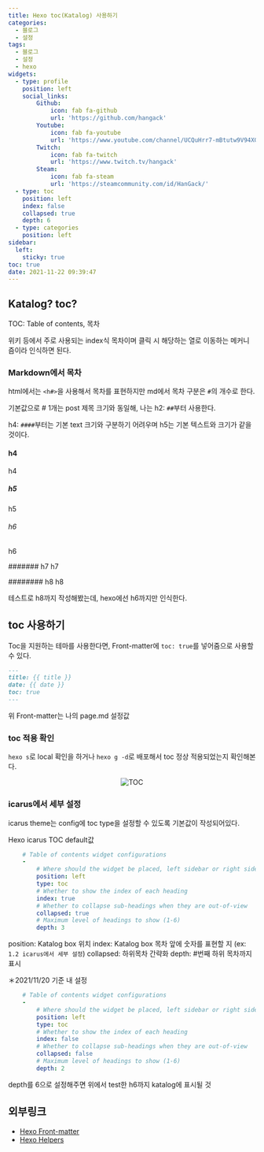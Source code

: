 ```yaml
---
title: Hexo toc(Katalog) 사용하기
categories:
  - 블로그
  - 설정
tags: 
  - 블로그
  - 설정
  - hexo
widgets:
  - type: profile
    position: left
    social_links:
        Github:
            icon: fab fa-github
            url: 'https://github.com/hangack'
        Youtube:
            icon: fab fa-youtube
            url: 'https://www.youtube.com/channel/UCQuHrr7-mBtutw9V94XGH-g'
        Twitch:
            icon: fab fa-twitch
            url: 'https://www.twitch.tv/hangack'
        Steam:
            icon: fab fa-steam
            url: 'https://steamcommunity.com/id/HanGack/'
  - type: toc
    position: left
    index: false
    collapsed: true
    depth: 6
  - type: categories
    position: left
sidebar:
  left:
    sticky: true
toc: true
date: 2021-11-22 09:39:47
---
```


## Katalog? toc?

TOC: Table of contents, 목차

위키 등에서 주로 사용되는 index식 목차이며 클릭 시 해당하는 열로 이동하는 메커니즘이라 인식하면 된다.

### Markdown에서 목차

html에서는 `<h#>`을 사용해서 목차를 표현하지만 md에서 목차 구분은 `#`의 개수로 한다.

기본값으로 # 1개는 post 제목 크기와 동일해, 나는 h2: `##`부터 사용한다.

h4: `####`부터는 기본 text 크기와 구분하기 어려우며 h5는 기본 텍스트와 크기가 같을 것이다.

#### h4
h4

##### h5
h5

###### h6
h6

####### h7
h7

######## h8
h8

테스트로 h8까지 작성해봤는데, hexo에선 h6까지만 인식한다.



## toc 사용하기


Toc을 지원하는 테마를 사용한다면,
Front-matter에 `toc: true`를 넣어줌으로 사용할 수 있다.

```markdown
---
title: {{ title }}
date: {{ date }}
toc: true
---
```
위 Front-matter는 나의 page.md 설정값


### toc 적용 확인

`hexo s`로 local 확인을 하거나 `hexo g -d`로 배포해서 toc 정상 적용되었는지 확인해본다.

<center><img src="\images\2111\blogToc\Katalog1.png" alt="TOC"></center>


### icarus에서 세부 설정

icarus theme는 config에 toc type을 설정할 수 있도록 기본값이 작성되어있다.

Hexo icarus TOC default값
```yml
    # Table of contents widget configurations
    -
        # Where should the widget be placed, left sidebar or right sidebar
        position: left
        type: toc
        # Whether to show the index of each heading
        index: true
        # Whether to collapse sub-headings when they are out-of-view
        collapsed: true
        # Maximum level of headings to show (1-6)
        depth: 3
```

position: Katalog box 위치
index: Katalog box 목차 앞에 숫자를 표현할 지 (ex: `1.2 icarus에서 세부 설정`)
collapsed: 하위목차 간략화
depth: #번째 하위 목차까지 표시

＊2021/11/20 기준 내 설정
```yml
    # Table of contents widget configurations
    -
        # Where should the widget be placed, left sidebar or right sidebar
        position: left
        type: toc
        # Whether to show the index of each heading
        index: false
        # Whether to collapse sub-headings when they are out-of-view
        collapsed: false
        # Maximum level of headings to show (1-6)
        depth: 2
```

depth를 6으로 설정해주면 위에서 test한 h6까지 katalog에 표시될 것


## 외부링크
 - [Hexo Front-matter](https://hexo.io/ko/docs/front-matter.html)
 - [Hexo Helpers](https://hexo.io/ko/docs/helpers.html)